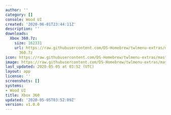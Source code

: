 ```yaml
---
author: ''
category: []
console: Wood UI
created: '2020-06-01T23:44:11Z'
description: ''
downloads:
  Xbox 360.7z:
    size: 162331
    url: https://raw.githubusercontent.com/DS-Homebrew/twlmenu-extras/master/_nds/TWiLightMenu/akmenu/themes/Xbox
      360.7z
icon: https://raw.githubusercontent.com/DS-Homebrew/twlmenu-extras/master/_nds/TWiLightMenu/akmenu/themes/meta/Xbox%20360/icon.png
image: https://raw.githubusercontent.com/DS-Homebrew/twlmenu-extras/master/_nds/TWiLightMenu/akmenu/themes/meta/Xbox%20360/icon.png
last_updated: 2020-05-05 at 03:52 (UTC)
layout: app
license: ''
screenshots: []
systems:
- Wood UI
title: Xbox 360
updated: '2020-05-05T03:52:09Z'
version: v1.0.0
---
```

